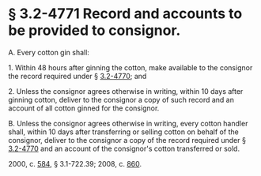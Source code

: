 # § 3.2-4771 Record and accounts to be provided to consignor.

<p>A. Every cotton gin shall:</p><p>1. Within 48 hours after ginning the cotton, make available to the consignor the record required under § <a href='http://law.lis.virginia.gov/vacode/3.2-4770/'>3.2-4770</a>; and</p><p>2. Unless the consignor agrees otherwise in writing, within 10 days after ginning cotton, deliver to the consignor a copy of such record and an account of all cotton ginned for the consignor.</p><p>B. Unless the consignor agrees otherwise in writing, every cotton handler shall, within 10 days after transferring or selling cotton on behalf of the consignor, deliver to the consignor a copy of the record required under § <a href='http://law.lis.virginia.gov/vacode/3.2-4770/'>3.2-4770</a> and an account of the consignor's cotton transferred or sold.</p><p>2000, c. <a href='http://lis.virginia.gov/cgi-bin/legp604.exe?001+ful+CHAP0584'>584</a>, § 3.1-722.39; 2008, c. <a href='http://lis.virginia.gov/cgi-bin/legp604.exe?081+ful+CHAP0860'>860</a>.</p>